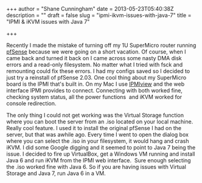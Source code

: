+++
author = "Shane Cunningham"
date = 2013-05-23T05:40:38Z
description = ""
draft = false
slug = "ipmi-ikvm-issues-with-java-7"
title = "IPMI & iKVM issues with Java 7"

+++


Recently I made the mistake of turning off my 1U SuperMicro router running <a href="http://pfsense.com/">pfSense</a> because we were going on a short vacation. Of course, when I came back and turned it back on I came across some nasty DMA disk errors and a read-only filesystem. No matter what I tried with fsck and remounting could fix these errors. I had my configs saved so I decided to just try a reinstall of pfSense 2.03. One cool thing about my SuperMicro board is the IPMI that's built in. On my Mac I use <a href="http://www.supermicro.com/products/nfo/ipmi.cfm">IPMIview</a> and the web interface IPMI provides to connect. Connecting with both worked fine, checking system status, all the power functions  and iKVM worked for console redirection.

The only thing I could not get working was the Virtual Storage function where you can boot the server from an .iso located on your local machine. Really cool feature. I used it to install the original pfSense I had on the server, but that was awhile ago. Every time I went to open the dialog box where you can select the .iso in your filesystem, it would hang and crash iKVM. I did some Google digging and it seemed to point to Java 7 being the issue. I decided to fire up VirtualBox, get a Windows VM running and install Java 6 and run iKVM from the IPMI web interface.  Sure enough selecting the .iso worked fine with Java 6. So if you are having issues with Virtual Storage and Java 7, run Java 6 in a VM.